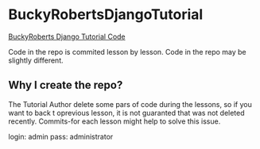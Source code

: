 # BuckyRobertsDjangoTutorial

[BuckyRoberts Django Tutorial Code](https://www.youtube.com/watch?v=qgGIqRFvFFk&index=1&list=PL6gx4Cwl9DGBlmzzFcLgDhKTTfNLfX1IK)


Code in the repo is commited lesson by lesson.
Code in the repo may be slightly different.
 
 ## Why I create the repo?
The Tutorial Author delete some pars of code during the lessons, so if you want to back t oprevious lesson, it is not guaranted that was not deleted recently. Commits-for each lesson might help to solve this issue.

login: admin
pass: administrator
